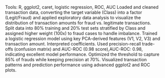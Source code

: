Tools: R, ggplot2, caret, logistic regression, ROC, AUC
Loaded and cleaned transaction data, converting the target variable (Class) into a factor (Legit/Fraud) and applied
exploratory data analysis to visualize the distribution of transaction amounts for fraud vs. legitimate transactions.
Split data into 80% training and 20% test sets stratified by Class and assigned higher weight (100x) to fraud cases to handle
imbalance.
Trained a logistic regression model using key PCA-derived features (V1, V2, V3) and transaction amount. Interpreted
coefficients.
Used precision-recall trade-offs (confusion matrix) and AUC-ROC (0.98 score),AUC-ROC: 0.98, indicating excellent model performance.
Optimized the threshold to capture 85% of frauds while keeping precision at 70%. 
Visualized transaction patterns and prediction performance using advanced ggplot2 and ROC plots.
